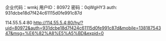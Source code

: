 企业代码：wmkj
用户ID：80972
密码：0qWgHY3
auth: 931dcbe18d7f424c61115d0fe991c87d

114.55.5.4:80
http://114.55.5.4:80/hy/?uid=80972&auth=931dcbe18d7f424c61115d0fe991c87d&mobile=13818754347&msg=%E6%82%A8%E5%A5%BD&expid=0